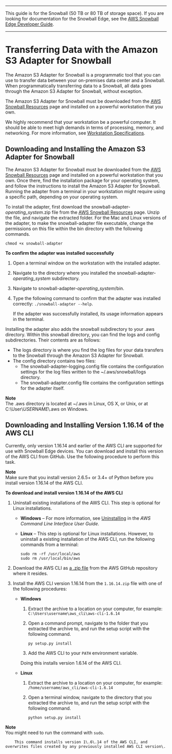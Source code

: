 --------

This guide is for the Snowball \(50 TB or 80 TB of storage space\)\. If you are looking for documentation for the Snowball Edge, see the [AWS Snowball Edge Developer Guide](https://docs.aws.amazon.com/snowball/latest/developer-guide/whatisedge.html)\.

--------

# Transferring Data with the Amazon S3 Adapter for Snowball<a name="snowball-transfer-adapter"></a>

The Amazon S3 Adapter for Snowball is a programmatic tool that you can use to transfer data between your on\-premises data center and a Snowball\. When programmatically transferring data to a Snowball, all data goes through the Amazon S3 Adapter for Snowball, without exception\.

The Amazon S3 Adapter for Snowball must be downloaded from the [AWS Snowball Resources](http://aws.amazon.com/snowball/resources/) page and installed on a powerful workstation that you own\.

We highly recommend that your workstation be a powerful computer\. It should be able to meet high demands in terms of processing, memory, and networking\. For more information, see [Workstation Specifications](specifications.md#workstationspecs)\.

## Downloading and Installing the Amazon S3 Adapter for Snowball<a name="adapter-install"></a>

The Amazon S3 Adapter for Snowball must be downloaded from the [AWS Snowball Resources](http://aws.amazon.com/snowball/resources/) page and installed on a powerful workstation that you own\. Once there, find the installation package for your operating system, and follow the instructions to install the Amazon S3 Adapter for Snowball\. Running the adapter from a terminal in your workstation might require using a specific path, depending on your operating system\.

To install the adapter, first download the snowball\-adapter\-*operating\_system*\.zip file from the [AWS Snowball Resources](http://aws.amazon.com/snowball/resources/) page\. Unzip the file, and navigate the extracted folder\. For the Mac and Linux versions of the adapter, to make the snowball\-adapter file executable, change the permissions on this file within the bin directory with the following commands\.

`chmod +x snowball-adapter`

**To confirm the adapter was installed successfully**

1. Open a terminal window on the workstation with the installed adapter\.

1. Navigate to the directory where you installed the snowball\-adapter\-*operating\_system* subdirectory\.

1. Navigate to snowball\-adapter\-*operating\_system*/bin\.

1. Type the following command to confirm that the adapter was installed correctly: `./snowball-adapter --help`\. 

   If the adapter was successfully installed, its usage information appears in the terminal\.

Installing the adapter also adds the snowball subdirectory to your \.aws directory\. Within this snowball directory, you can find the logs and config subdirectories\. Their contents are as follows:
+ The logs directory is where you find the log files for your data transfers to the Snowball through the Amazon S3 Adapter for Snowball\.
+ The config directory contains two files:
  + The snowball\-adapter\-logging\.config file contains the configuration settings for the log files written to the \~/\.aws/snowball/logs directory\.
  + The snowball\-adapter\.config file contains the configuration settings for the adapter itself\.

**Note**  
The \.aws directory is located at \~/\.aws in Linux, OS X, or Unix, or at C:\\User\\*USERNAME*\\\.aws on Windows\.

## Downloading and Installing Version 1\.16\.14 of the AWS CLI<a name="cli-version"></a>

Currently, only version 1\.16\.14 and earlier of the AWS CLI are supported for use with Snowball Edge devices\. You can download and install this version of the AWS CLI from GitHub\. Use the following procedure to perform this task\.

**Note**  
Make sure that you install version 2\.6\.5\+ or 3\.4\+ of Python before you install version 1\.16\.14 of the AWS CLI\.

**To download and install version 1\.16\.14 of the AWS CLI**

1. Uninstall existing installations of the AWS CLI\. This step is optional for Linux installations\.
   + **Windows** – For more information, see [Uninstalling](https://docs.aws.amazon.com/cli/latest/userguide/awscli-install-windows.html#install-msi-uninstall) in the *AWS Command Line Interface User Guide*\.
   + **Linux** – This step is optional for Linux installations\. However, to uninstall a existing installation of the AWS CLI, run the following commands from a terminal:

     ```
     sudo rm -rf /usr/local/aws
     sudo rm /usr/local/bin/aws
     ```

1. Download the AWS CLI as [a \.zip file](https://github.com/aws/aws-cli/archive/1.16.14.zip) from the AWS GitHub repository where it resides\.

1. Install the AWS CLI version 1\.16\.14 from the `1.16.14.zip` file with one of the following procedures:
   + **Windows**

     1. Extract the archive to a location on your computer, for example: `C:\Users\username\aws_cli\aws-cli-1.6.14`

     1. Open a command prompt, navigate to the folder that you extracted the archive to, and run the setup script with the following command\.

        ```
        py setup.py install
        ```

     1. Add the AWS CLI to your `PATH` environment variable\. 

     Doing this installs version 1\.6\.14 of the AWS CLI\.
   + **Linux**

     1. Extract the archive to a location on your computer, for example: `/home/username/aws_cli/aws-cli-1.6.14`

     1. Open a terminal window, navigate to the directory that you extracted the archive to, and run the setup script with the following command\.

        ```
        python setup.py install
        ```
**Note**  
You might need to run the command with `sudo`\.

        This command installs version 1\.6\.14 of the AWS CLI, and overwrites files created by any previously installed AWS CLI version\.